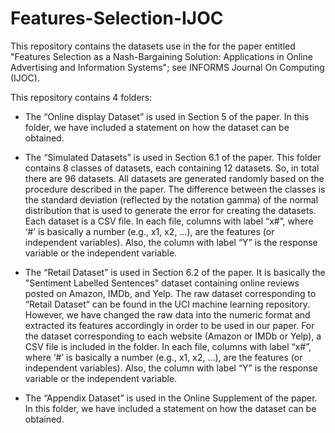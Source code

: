# Features-Selection-IJOC

This repository contains the datasets use in the for the paper entitled "Features Selection as a Nash-Bargaining Solution: Applications in Online Advertising and Information Systems"; see INFORMS Journal On Computing (IJOC). 

This repository contains 4 folders:
-	The “Online display Dataset” is used in Section 5 of the paper.  In this folder, we have included a statement on how the dataset can be obtained. 
-	The “Simulated Datasets” is used in Section 6.1 of the paper.  This folder contains 8 classes of datasets, each containing 12 datasets. So, in total there are 96 datasets. All datasets are generated randomly based on the procedure described in the paper. The difference between the classes is the standard deviation (reflected by the notation gamma) of the normal distribution that is used to generate the error for creating the datasets. Each dataset is a CSV file. In each file, columns with label “x#”, where ‘#’ is basically a number (e.g., x1, x2, …),  are the features (or independent variables). Also, the column with label “Y” is the response variable or the independent variable.   

-	The “Retail Dataset” is used in Section 6.2 of the paper.  It is basically the  "Sentiment Labelled Sentences" dataset containing online reviews posted on Amazon, IMDb, and Yelp. The raw dataset corresponding to “Retail Dataset”  can be found in the UCI machine learning repository. However, we have changed the raw data into the numeric format and extracted its features accordingly in order to be used in our paper. For the dataset corresponding to each website (Amazon or IMDb or Yelp), a CSV file is included in the folder. In each file, columns with label “x#”, where ‘#’ is basically a number (e.g., x1, x2, …),  are the features (or independent variables). Also,  the column with label “Y” is the response variable or the independent variable.   
-	The “Appendix Dataset” is used in the Online Supplement of the paper.  In this folder, we have included a statement on how the dataset can be obtained. 

